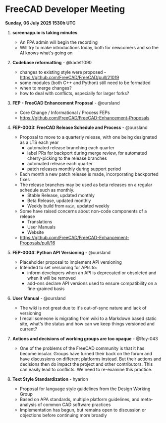 # FreeCAD Developer Meeting

**Sunday, 06 July 2025 1530h UTC**

1. **screenapp.io is taking minutes**
   - An FPA admin will begin the recording
   - Will try to make introductions today, both for newcomers and so the AI knows what's going on
2. **Codebase reformatting** - @kadet1090
   - changes to existing style were proposed - https://github.com/FreeCAD/FreeCAD/pull/21019
   - some modules (both C++ and Python) still need to be formatted
   - when to merge changes?
   - how to deal with conflicts, especially for larger forks?
  
3. **FEP - FreeCAD Enhancement Proposal** - @oursland
   - Core Change / Informational / Process FEPs
   - https://github.com/FreeCAD/FreeCAD-Enhancement-Proposals

4. **FEP-0003: FreeCAD Release Schedule and Process** - @oursland
   - Proposal to move to a quarterly release, with one being designated as a LTS each year
      - automated release branching each quarter
      - label PRs for backport during merge review, for automated cherry-picking to the release branches
      - automated release each quarter
      - patch releases monthly during support period
   - Each month a new patch release is made, incorporating backported fixes
   - The release branches may be used as beta releases on a regular schedule such as monthly.
      - Stable Release, updated monthly
      - Beta Release, updated monthly
      - Weekly build from `main`, updated weekly
   - Some have raised concerns about non-code components of a release
      - Translations
      - User Manuals
      - Website
   - https://github.com/FreeCAD/FreeCAD-Enhancement-Proposals/pull/16

5. **FEP-0004: Python API Versioning** - @oursland
   - Placeholder proposal to implement API versioning
   - Intended to set versioning for APIs to:
      - inform developers when an API is deprecated or obsoleted and when it will be removed
      - add-ons declare API versions used to ensure compatibility on a fine-grained basis
    
6. **User Manual** - @oursland
   - The wiki is not great due to it's out-of-sync nature and lack of versioning
   - I recall someone is migrating from wiki to a Markdown based static site, what's the status and how can we keep things versioned and current?
  
7. **Actions and decisions of working groups are too opaque** - @Roy-043
   - One of the problems of the FreeCAD community is that it has become insular. Groups have turned their back on the forum and have discussions on different platforms instead. But their actions and decisions then do impact the project and other contributors. This can easily lead to conflicts. We need to re-examine this practice.

7. **Text Style Standardization** - hyarion
   - Proposal for language style guidelines from the Design Working Group
   - Based on APA standards, multiple platform guidelines, and meta-analysis of common CAD software practices
   - Implementation has begun, but remains open to discussion or objections before continuing more broadly
